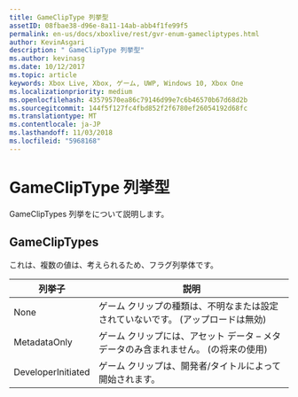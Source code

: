 ```yaml
---
title: GameClipType 列挙型
assetID: 08fbae38-d96e-8a11-14ab-abb4f1fe99f5
permalink: en-us/docs/xboxlive/rest/gvr-enum-gamecliptypes.html
author: KevinAsgari
description: " GameClipType 列挙型"
ms.author: kevinasg
ms.date: 10/12/2017
ms.topic: article
keywords: Xbox Live, Xbox, ゲーム, UWP, Windows 10, Xbox One
ms.localizationpriority: medium
ms.openlocfilehash: 43579570ea86c79146d99e7c6b46570b67d68d2b
ms.sourcegitcommit: 144f5f127fc4fbd852f2f6780ef26054192d68fc
ms.translationtype: MT
ms.contentlocale: ja-JP
ms.lasthandoff: 11/03/2018
ms.locfileid: "5968168"
---
```

# <a name="gamecliptype-enumeration"></a>GameClipType 列挙型
GameClipTypes 列挙をについて説明します。 
<a id="ID4ET"></a>

 
## <a name="gamecliptypes"></a>GameClipTypes
 
これは、複数の値は、考えられるため、フラグ列挙体です。
 
| <b>列挙子</b>| <b>説明</b>| 
| --- | --- | 
| None| ゲーム クリップの種類は、不明なまたは設定されていないです。 (アップロードは無効)| 
| MetadataOnly| ゲーム クリップには、アセット データ – メタデータのみ含まれません。 (の将来の使用)| 
| DeveloperInitiated| ゲーム クリップは、開発者/タイトルによって開始されます。| 
  